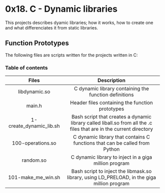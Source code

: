 # 0x18. C - Dynamic libraries
This projects describes dyamic libraries; how it works, how to create one and what differenciates it from static libraries.

## Function Prototypes
The following files are scripts written for the projects written in C:

### Table of contents
| Files | Description |
| :---: | :---: |
| libdynamic.so | C dynamic library containing the function definitions |
| main.h | Header files containing the function prototypes |
| 1-create_dynamic_lib.sh | Bash script that creates a dynamic library called liball.so from all the .c files that are in the current directory |
| 100-operations.so | C dynamic library that contains C functions that can be called from Python |
| random.so | C dynamic library to inject in a giga million program |
| 101-make_me_win.sh | Bash script to inject the libmask.so library, using LD_PRELOAD, in the giga million program |
